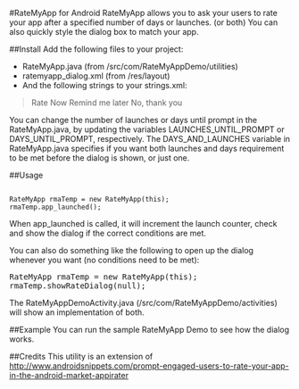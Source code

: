 #RateMyApp for Android
RateMyApp allows you to ask your users to rate your app after a specified number of days or launches. (or both) 
You can also quickly style the dialog box to match your app.

##Install
Add the following files to your project:

* RateMyApp.java (from /src/com/RateMyAppDemo/utilities)
* ratemyapp_dialog.xml (from /res/layout)
* And the following strings to your strings.xml:

> <string name="ratemyapp_accept_button_label">Rate Now</string>
> <string name="ratemyapp_later_button_label">Remind me later</string>
> <string name="ratemyapp_cancel_button_label">No, thank you</string>

You can change the number of launches or days until prompt in the RateMyApp.java, by updating the 
variables LAUNCHES_UNTIL_PROMPT or DAYS_UNTIL_PROMPT, respectively. The DAYS_AND_LAUNCHES variable 
in RateMyApp.java specifies if you want both launches and days requirement to be met before the dialog 
is shown, or just one.

##Usage
<pre><code>
RateMyApp rmaTemp = new RateMyApp(this);
rmaTemp.app_launched();
</code></pre>

When app_launched is called, it will increment the launch counter, check and show the dialog if the
correct conditions are met.

You can also do something like the following to open up the dialog whenever you want (no conditions need to be met):
<pre>
RateMyApp rmaTemp = new RateMyApp(this);
rmaTemp.showRateDialog(null);
</code></pre>

The RateMyAppDemoActivity.java (/src/com/RateMyAppDemo/activities) will show an implementation of both.

##Example
You can run the sample RateMyApp Demo to see how the dialog works.

##Credits
This utility is an extension of http://www.androidsnippets.com/prompt-engaged-users-to-rate-your-app-in-the-android-market-appirater